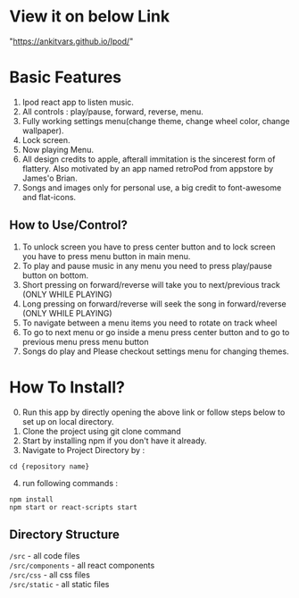 # View it on below Link 
"https://ankitvars.github.io/Ipod/"


# Basic Features 

1. Ipod react app to listen music.
2. All controls  : play/pause, forward, reverse, menu.
3. Fully working settings menu(change theme, change wheel color, change wallpaper).
4. Lock screen.
5. Now playing Menu.
6. All design credits to apple, afterall immitation is the sincerest form of flattery. Also motivated by an app named retroPod from appstore by James'o Brian.
7. Songs and images only for personal use, a big credit to font-awesome and flat-icons. 

## How to Use/Control?

1. To unlock screen you have to press center button and to lock screen you have to press menu button in main menu.
2. To play and pause music in any menu you need to press play/pause button on bottom. 
3. Short pressing on forward/reverse will take you to next/previous track (ONLY WHILE PLAYING) 
4. Long pressing on forward/reverse will seek the song in forward/reverse (ONLY WHILE PLAYING)
5. To navigate between a menu items you need to rotate on track wheel
6. To go to next menu or go inside a menu press center button and to go to previous menu press menu button
7. Songs do play and Please checkout settings menu for changing themes.

# How To Install?

0. Run this app by directly opening the above link or follow steps below to set up on local directory.
1. Clone the project using git clone command
2. Start by installing npm if you don't have it already.
3. Navigate to Project Directory by :
```
cd {repository name}
```
4. run following commands :
```
npm install 
npm start or react-scripts start
```

## Directory Structure

`/src` - all code files <br>
`/src/components` - all react components <br>
`/src/css` - all css files <br>
`/src/static` - all static files <br>
